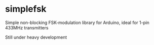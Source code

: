 # simplefsk
Simple non-blocking FSK-modulation library for Arduino, ideal for 1-pin 433MHz transmitters

Still under heavy development
